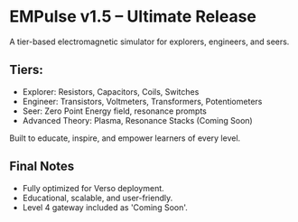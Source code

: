 # EMPulse v1.5 – Ultimate Release
A tier-based electromagnetic simulator for explorers, engineers, and seers.

## Tiers:
- Explorer: Resistors, Capacitors, Coils, Switches
- Engineer: Transistors, Voltmeters, Transformers, Potentiometers
- Seer: Zero Point Energy field, resonance prompts
- Advanced Theory: Plasma, Resonance Stacks (Coming Soon)

Built to educate, inspire, and empower learners of every level.

## Final Notes
- Fully optimized for Verso deployment.
- Educational, scalable, and user-friendly.
- Level 4 gateway included as 'Coming Soon'.
